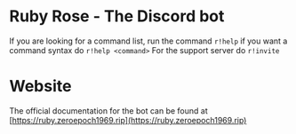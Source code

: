 # Ruby Rose - The Discord bot
If you are looking for a command list, run the command ``r!help`` if you want a command syntax do ``r!help <command>`` For the support server do ``r!invite``

# Website
The official documentation for the bot can be found at [https://ruby.zeroepoch1969.rip](https://ruby.zeroepoch1969.rip)

